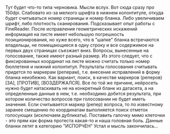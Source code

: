 Тут будет что-то типа черновика. Мысли вслух.
Вот сюда сразу про 150dpi. Слабовато из-за мелкого шрифта в нижнем колонтитуле, откуда будет считываться номер страницы и номер бланка. Либо увеличиваем шрифт, либо плотность сканирования. Подсказывает опыт работы с FineReader.
После исправления геометрических искажений информация на листе имеет небольшую погрешность позиционирования, но хуже всего, что в "шапке" бланка встречаются владельцы, не помещающиеся в одну строку и все содержимое на первых двух страницах съезжает вниз. Вопросы, вынесенные на голосование, также имеют разный размер.  Из этого следует, что с фиксированных координат на листе можно считать только номер бюллетеня и нижний колонтитул. Результаты голосования считывать придется по маркерам (реперам), т.е. внесение исправлений в форму бланка неизбежно. Как вариант, поиск, в качестве маркеров (реперов) [ЗА], [ПРОТИВ], [ВОЗДЕРЖАЛСЯ]. Все по той же причине, нейросеть нужно будет натаскивать не на конкретный бланк из датасета, а на определенные данные в нем, т.е. необходимо добится результата, при котором количество вопросов при голосовании не будет иметь значения.
Если считывается маркер (репер) вопроса, то по известному заранее смещению по координатам выполняется поиск отметок голосующих (исключаем дубликаты).
Поставить галочку мимо клеточки - это прям как форма протеста какая-то и наша головная боль. Данные бланки летят в категорию "ИСПОРЧЕН"
Устал и мысль закончилась...
